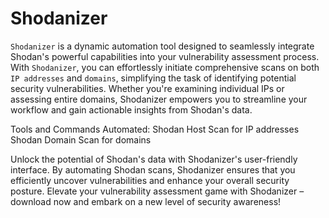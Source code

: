 # Shodanizer

`Shodanizer` is a dynamic automation tool designed to seamlessly integrate Shodan's powerful capabilities into your vulnerability assessment process. With `Shodanizer`, you can effortlessly initiate comprehensive scans on both `IP addresses` and `domains`, simplifying the task of identifying potential security vulnerabilities. Whether you're examining individual IPs or assessing entire domains, Shodanizer empowers you to streamline your workflow and gain actionable insights from Shodan's data.

Tools and Commands Automated:
Shodan Host Scan for IP addresses
Shodan Domain Scan for domains

Unlock the potential of Shodan's data with Shodanizer's user-friendly interface. By automating Shodan scans, Shodanizer ensures that you efficiently uncover vulnerabilities and enhance your overall security posture. Elevate your vulnerability assessment game with Shodanizer – download now and embark on a new level of security awareness!
